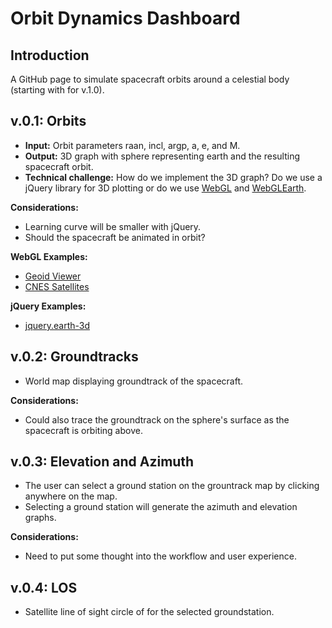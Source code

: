# Orbit Dynamics Dashboard

## Introduction
A GitHub page to simulate spacecraft orbits around a celestial body (starting with for v.1.0).

## v.0.1: Orbits
- **Input:** Orbit parameters raan, incl, argp, a, e, and M.
- **Output:** 3D graph with sphere representing earth and the resulting spacecraft orbit.
- **Technical challenge:** How do we implement the 3D graph? Do we use a jQuery library for 3D plotting or do we use [WebGL](https://developer.mozilla.org/en-US/docs/Web/API/WebGL_API/Tutorial/Getting_started_with_WebGL) and [WebGLEarth](http://examples.webglearth.com/#satellite).

**Considerations:**
- Learning curve will be smaller with jQuery.
- Should the spacecraft be animated in orbit?

**WebGL Examples:**
- [Geoid Viewer](http://geomatica.como.polimi.it/elab/geoid/geoidViewer.html)
- [CNES Satellites](https://experiments.withgoogle.com/search?q=satellite)

**jQuery Examples:**
- [jquery.earth-3d](http://sebastien.drouyer.com/jquery.earth-3d/)


## v.0.2: Groundtracks
- World map displaying groundtrack of the spacecraft.

**Considerations:** 
- Could also trace the groundtrack on the sphere's surface as the spacecraft is orbiting above. 

## v.0.3: Elevation and Azimuth
- The user can select a ground station on the grountrack map by clicking anywhere on the map.
- Selecting a ground station will generate the azimuth and elevation graphs.

**Considerations:**
- Need to put some thought into the workflow and user experience.

## v.0.4: LOS
- Satellite line of sight circle of for the selected groundstation.
